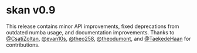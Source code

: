 # skan v0.9

This release contains minor API improvements, fixed deprecations from
outdated numba usage, and documentation improvements. Thanks to
[@CsatiZoltan](https://github.com/CsatiZoltan),
[@evan10s](https://github.com/evan10s),
[@theo258](https://github.com/theo258),
[@theodumont](https://github.com/theodumont), and
[@TaekedeHaan](https://github.com/TaekedeHaan) for contributions.
